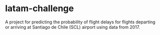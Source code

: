 # latam-challenge
A project for predicting the probability of flight delays for flights departing or arriving at Santiago de Chile (SCL) airport using data from 2017.
